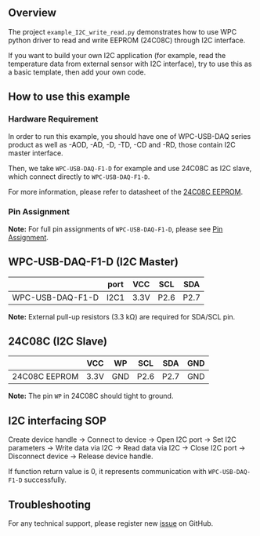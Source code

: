 ## Overview

The project `example_I2C_write_read.py` demonstrates how to use WPC python driver to read and write EEPROM (24C08C) through I2C interface.

If you want to build your own I2C application (for example, read the temperature data from external sensor with I2C interface), try to use this as a basic template, then add your own code.

## How to use this example

### Hardware Requirement

In order to run this example, you should have one of WPC-USB-DAQ series product as well as -AOD, -AD, -D, -TD, -CD and -RD, those contain I2C master interface.

Then, we take `WPC-USB-DAQ-F1-D` for example and use 24C08C as I2C slave, which connect directly to `WPC-USB-DAQ-F1-D`.

For more information, please refer to datasheet of the [24C08C EEPROM](https://github.com/WPC-Systems-Ltd/WPC_Python_driver_release/tree/main/Reference/Datasheet).

### Pin Assignment

**Note:** For full pin assignments of `WPC-USB-DAQ-F1-D`, please see [Pin Assignment](https://github.com/WPC-Systems-Ltd/WPC_Python_driver_release/tree/main/Reference/Pinouts).


## WPC-USB-DAQ-F1-D (I2C Master)

|                  | port | VCC  | SCL  | SDA  |
| -----------------|:----:|:----:|:----:|:----:|
| WPC-USB-DAQ-F1-D | I2C1 | 3.3V | P2.6 | P2.7 |

**Note:** External pull-up resistors (3.3 kΩ) are required for SDA/SCL pin.

## 24C08C (I2C Slave)

|                  | VCC  |  WP  |  SCL |  SDA | GND  |
|:----------------:|:----:|:----:|:----:|:----:|:----:|
| 24C08C EEPROM    | 3.3V |  GND | P2.6 | P2.7 | GND  |

**Note:** The pin `WP` in 24C08C should tight to ground.

## I2C interfacing SOP 

Create device handle -> Connect to device -> Open I2C port -> Set I2C parameters -> Write data via I2C -> Read data via I2C -> Close I2C port -> Disconnect device -> Release device handle.

If function return value is 0, it represents communication with `WPC-USB-DAQ-F1-D` successfully.

## Troubleshooting

For any technical support, please register new [issue](https://github.com/WPC-Systems-Ltd/WPC_Python_driver_release/issues) on GitHub.